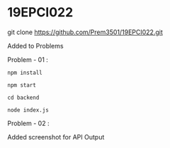 # 19EPCI022


git clone https://github.com/Prem3501/19EPCI022.git


Added to Problems


Problem - 01 : 

  ```npm install```

  
  ```npm start```

  
  ```cd backend```

  
  ```node index.js```


  Problem - 02 :


  Added screenshot for API Output
